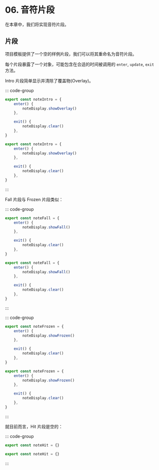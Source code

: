 # 06. 音符片段

在本章中，我们将实现音符片段。

## 片段

项目模板提供了一个空的样例片段，我们可以将其重命名为音符片段。

每个片段暴露了一个对象，可能包含在合适的时间被调用的 `enter`, `update`, `exit` 方法。

Intro 片段简单显示并清除了覆盖物(Overlay)。

::: code-group

```TypeScript
export const noteIntro = {
    enter() {
        noteDisplay.showOverlay()
    },

    exit() {
        noteDisplay.clear()
    },
}
```

```JavaScript
export const noteIntro = {
    enter() {
        noteDisplay.showOverlay()
    },

    exit() {
        noteDisplay.clear()
    },
}
```

:::

Fall 片段与 Frozen 片段类似：

::: code-group

```TypeScript
export const noteFall = {
    enter() {
        noteDisplay.showFall()
    },

    exit() {
        noteDisplay.clear()
    },
}
```

```JavaScript
export const noteFall = {
    enter() {
        noteDisplay.showFall()
    },

    exit() {
        noteDisplay.clear()
    },
}
```

:::

::: code-group

```TypeScript
export const noteFrozen = {
    enter() {
        noteDisplay.showFrozen()
    },

    exit() {
        noteDisplay.clear()
    },
}
```

```JavaScript
export const noteFrozen = {
    enter() {
        noteDisplay.showFrozen()
    },

    exit() {
        noteDisplay.clear()
    },
}
```

:::

就目前而言，Hit 片段是空的：

::: code-group

```TypeScript
export const noteHit = {}
```

```JavaScript
export const noteHit = {}
```

:::
